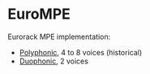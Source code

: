 # EuroMPE

Eurorack MPE implementation:

- [Polyphonic](./Polyphonic/Design%20notes.md), 4 to 8 voices (historical)
- [Duophonic](./Duophonic/readme.md), 2 voices
